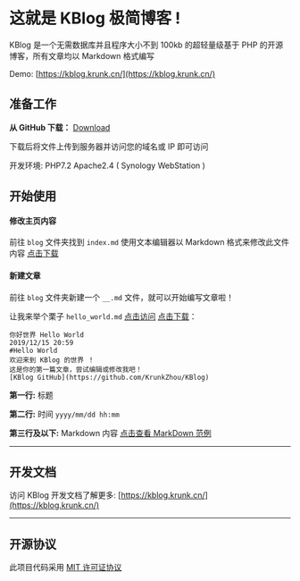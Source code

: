 <h1>这就是 KBlog 极简博客 !</h1>

KBlog 是一个无需数据库并且程序大小不到 100kb 的超轻量级基于 PHP 的开源博客，所有文章均以 Markdown 格式编写

Demo: [https://kblog.krunk.cn/](https://kblog.krunk.cn/)


## 准备工作

**从 GitHub 下载：** [Download](https://github.com/KrunkZhou/KBlog)


下载后将文件上传到服务器并访问您的域名或 IP 即可访问

开发环境: PHP7.2 Apache2.4 ( Synology WebStation )


## 开始使用

#### 修改主页内容

前往 `blog` 文件夹找到 `index.md` 使用文本编辑器以 Markdown 格式来修改此文件内容 [点击下载](https://kblog.krunk.cn/blog/index.md)

#### 新建文章

前往 `blog` 文件夹新建一个 `__.md` 文件，就可以开始编写文章啦！


让我来举个栗子 `hello_world.md` [点击访问](https://kblog.krunk.cn/view.php?post=hello_world) [点击下载](https://kblog.krunk.cn/blog/hello_world.md)：

```
你好世界 Hello World
2019/12/15 20:59
#Hello World
欢迎来到 KBlog 的世界 ！
这是你的第一篇文章，尝试编辑或修改我吧！
[KBlog GitHub](https://github.com/KrunkZhou/KBlog)
```

**第一行:** 标题

**第二行:** 时间 `yyyy/mm/dd hh:mm`

**第三行及以下:** Markdown 内容 [点击查看 MarkDown 范例](https://kblog.krunk.cn/view.php?post=markdown)

---

## 开发文档

访问 KBlog 开发文档了解更多: [https://kblog.krunk.cn/](https://kblog.krunk.cn/)

---

## 开源协议

此项目代码采用 [MIT 许可证协议](https://kblog.krunk.cn/LICENSE)
